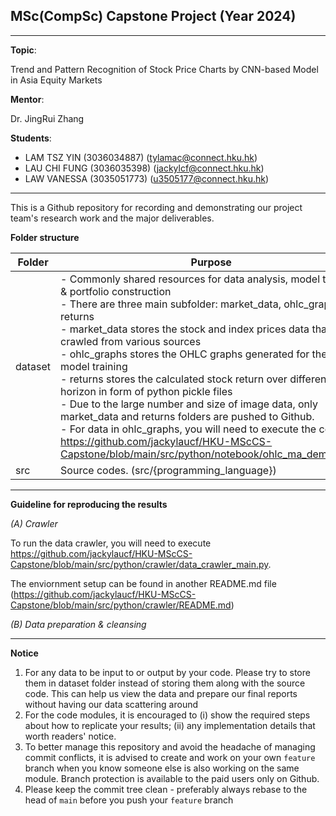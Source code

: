 ## MSc(CompSc) Capstone Project (Year 2024)

---

**Topic**: 

Trend and Pattern Recognition of Stock Price Charts by CNN-based Model in Asia Equity Markets

**Mentor**: 

Dr. JingRui Zhang

**Students**: 

- LAM TSZ YIN (3036034887) (tylamac@connect.hku.hk)
- LAU CHI FUNG (3036035398) (jackylcf@connect.hku.hk)
- LAW VANESSA (3035051773) (u3505177@connect.hku.hk)

---

This is a Github repository for recording and demonstrating our project team's research work and the major deliverables.

**Folder structure**

| Folder    | Purpose                                                       |
|-----------|---------------------------------------------------------------|
| dataset   | - Commonly shared resources for data analysis, model training & portfolio construction <br> - There are three main subfolder: market_data, ohlc_graphs and returns <br> - market_data stores the stock and index prices data that are crawled from various sources <br> - ohlc_graphs stores the OHLC graphs generated for the CNN model training <br> - returns stores the calculated stock return over different time horizon in form of python pickle files <br> - Due to the large number and size of image data, only market_data and returns folders are pushed to Github. <br> - For data in ohlc_graphs, you will need to execute the code in https://github.com/jackylaucf/HKU-MScCS-Capstone/blob/main/src/python/notebook/ohlc_ma_demo.ipynb
| src       | Source codes. (src/{programming_language})                    |

---


**Guideline for reproducing the results**

*(A) Crawler*

To run the data crawler, you will need to execute https://github.com/jackylaucf/HKU-MScCS-Capstone/blob/main/src/python/crawler/data_crawler_main.py. 

The enviornment setup can be found in another README.md file (https://github.com/jackylaucf/HKU-MScCS-Capstone/blob/main/src/python/crawler/README.md)

*(B) Data preparation & cleansing*



---

**Notice**
1. For any data to be input to or output by your code. Please try to store them in dataset folder instead of storing 
them along with the source code. This can help us view the data and prepare our final reports without having our data 
scattering around
2. For the code modules, it is encouraged to (i) show the required steps about how to replicate your results; 
(ii) any implementation details that worth readers' notice.
3. To better manage this repository and avoid the headache of managing commit conflicts, it is advised to create and 
work on your own `feature` branch when you know someone else is also working on the same module. Branch protection
is available to the paid users only on Github.
3. Please keep the commit tree clean - preferably always rebase to the head of `main` before you push your `feature` 
branch
